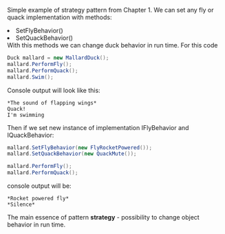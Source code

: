 ﻿Simple example of strategy pattern from Chapter 1.
We can set any fly or quack implementation with methods:
<li> SetFlyBehavior() </li>
<li> SetQuackBehavior() </li>
With this methods we can change duck behavior in run time.
For this code 

```csharp
Duck mallard = new MallardDuck();
mallard.PerformFly();
mallard.PerformQuack();
mallard.Swim();
```

Console output will look like this:

```text
*The sound of flapping wings*
Quack!
I'm swimming
```

Then if we set new instance of implementation IFlyBehavior and IQuackBehavior:

```csharp
mallard.SetFlyBehavior(new FlyRocketPowered());
mallard.SetQuackBehavior(new QuackMute());

mallard.PerformFly();
mallard.PerformQuack();
```

console output will be:

```text
*Rocket powered fly*
*Silence*
```

The main essence of pattern **strategy** - possibility to change object behavior in run time.
